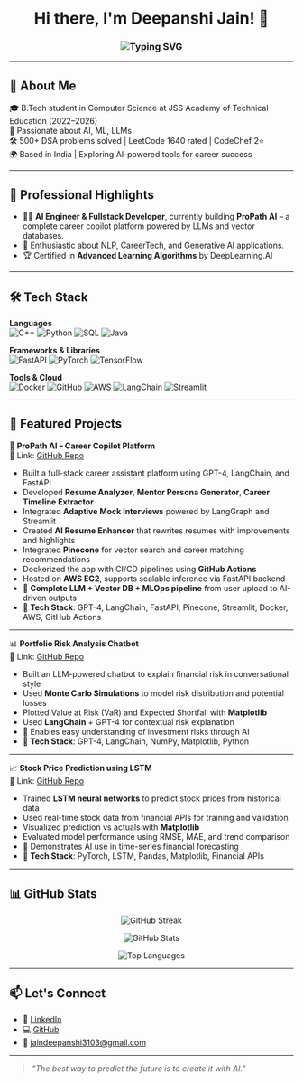 <h1 align="center">Hi there, I'm Deepanshi Jain! 👋</h1>
<h3 align="center">
<img src="https://readme-typing-svg.demolab.com?font=Fira+Code&size=24&pause=1000&center=true&vCenter=true&width=435&lines=AI%2FML+Engineer;LLM+and+Vector+DB+Ninja" alt="Typing SVG" />
</h3>

---

## 🧬 About Me

🎓 B.Tech student in Computer Science at JSS Academy of Technical Education (2022–2026)  
💼 Passionate about AI, ML, LLMs  
🛠️ 500+ DSA problems solved | LeetCode 1640 rated | CodeChef 2⭐  
🌍 Based in India | Exploring AI-powered tools for career success  

---

## 💼 Professional Highlights

- 👩‍💻 **AI Engineer & Fullstack Developer**, currently building **ProPath AI** – a complete career copilot platform powered by LLMs and vector databases.
- 🧠 Enthusiastic about NLP, CareerTech, and Generative AI applications.
- 🏆 Certified in **Advanced Learning Algorithms** by DeepLearning.AI

---

## 🛠️ Tech Stack

**Languages**  
![C++](https://img.shields.io/badge/C++-00599C?style=flat&logo=c%2B%2B&logoColor=white)
![Python](https://img.shields.io/badge/Python-FFD43B?style=flat&logo=python&logoColor=blue)
![SQL](https://img.shields.io/badge/SQL-003B57?style=flat&logo=mysql&logoColor=white)
![Java](https://img.shields.io/badge/Java-ED8B00?style=flat&logo=java&logoColor=white)

**Frameworks & Libraries**  
![FastAPI](https://img.shields.io/badge/FastAPI-005571?style=flat&logo=fastapi)
![PyTorch](https://img.shields.io/badge/PyTorch-EE4C2C?style=flat&logo=pytorch&logoColor=white)
![TensorFlow](https://img.shields.io/badge/TensorFlow-FF6F00?style=flat&logo=tensorflow&logoColor=white)

**Tools & Cloud**  
![Docker](https://img.shields.io/badge/Docker-2496ED?style=flat&logo=docker&logoColor=white)
![GitHub](https://img.shields.io/badge/GitHub-181717?style=flat&logo=github)
![AWS](https://img.shields.io/badge/AWS-232F3E?style=flat&logo=amazon-aws&logoColor=white)
![LangChain](https://img.shields.io/badge/LangChain-000?style=flat&logo=data&logoColor=green)
![Streamlit](https://img.shields.io/badge/Streamlit-FF4B4B?style=flat&logo=streamlit&logoColor=white)

---
## 🎯 Featured Projects

🧠 **ProPath AI – Career Copilot Platform**  
🔗 Link: [GitHub Repo](https://github.com/deepanshiijain_24/ProPathAI)

- Built a full-stack career assistant platform using GPT-4, LangChain, and FastAPI  
- Developed **Resume Analyzer**, **Mentor Persona Generator**, **Career Timeline Extractor**  
- Integrated **Adaptive Mock Interviews** powered by LangGraph and Streamlit  
- Created **AI Resume Enhancer** that rewrites resumes with improvements and highlights  
- Integrated **Pinecone** for vector search and career matching recommendations  
- Dockerized the app with CI/CD pipelines using **GitHub Actions**  
- Hosted on **AWS EC2**, supports scalable inference via FastAPI backend  
- 📌 **Complete LLM + Vector DB + MLOps pipeline** from user upload to AI-driven outputs  
- 🧰 **Tech Stack**: GPT-4, LangChain, FastAPI, Pinecone, Streamlit, Docker, AWS, GitHub Actions

---

📊 **Portfolio Risk Analysis Chatbot**  
🔗 Link: [GitHub Repo](https://github.com/deepanshiijain_24/Portfolio-Risk-Chatbot)

- Built an LLM-powered chatbot to explain financial risk in conversational style  
- Used **Monte Carlo Simulations** to model risk distribution and potential losses  
- Plotted Value at Risk (VaR) and Expected Shortfall with **Matplotlib**  
- Used **LangChain** + GPT-4 for contextual risk explanation  
- 📌 Enables easy understanding of investment risks through AI  
- 🧰 **Tech Stack**: GPT-4, LangChain, NumPy, Matplotlib, Python

---

📈 **Stock Price Prediction using LSTM**  
🔗 Link: [GitHub Repo](https://github.com/deepanshiijain_24/Stock-LSTM-Predictor)

- Trained **LSTM neural networks** to predict stock prices from historical data  
- Used real-time stock data from financial APIs for training and validation  
- Visualized prediction vs actuals with **Matplotlib**  
- Evaluated model performance using RMSE, MAE, and trend comparison  
- 📌 Demonstrates AI use in time-series financial forecasting  
- 🧰 **Tech Stack**: PyTorch, LSTM, Pandas, Matplotlib, Financial APIs

---


## 📊 GitHub Stats

<p align="center">
  <img src="https://streak-stats.demolab.com?user=deepanshi-jain&theme=radical&hide_border=true" alt="GitHub Streak" />
</p>
<p align="center">
  <img src="https://github-readme-stats.vercel.app/api?username=deepanshi-jain&theme=radical&show_icons=true&hide_border=true&count_private=true" alt="GitHub Stats" />
</p>
<p align="center">
  <img src="https://github-readme-stats.vercel.app/api/top-langs/?username=deepanshi-jain&theme=radical&show_icons=true&hide_border=true&layout=compact" alt="Top Languages" />
</p>

---

## 📫 Let's Connect

- 💼 [LinkedIn](https://www.linkedin.com/in/deepanshii-jain-683b24249/)
- 💻 [GitHub](https://github.com/deepanshiijain_24)
- 📧 jaindeepanshi3103@gmail.com

---

> *"The best way to predict the future is to create it with AI."*
